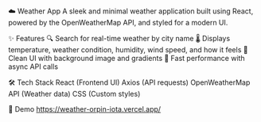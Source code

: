  ☁️ Weather App
A sleek and minimal weather application built using React, powered by the OpenWeatherMap API, and styled for a modern UI.

✨ Features
🔍 Search for real-time weather by city name
🌡️ Displays temperature, weather condition, humidity, wind speed, and how it feels
🎨 Clean UI with background image and gradients
🚀 Fast performance with async API calls

🛠 Tech Stack
React (Frontend UI)
Axios (API requests)
OpenWeatherMap API (Weather data)
CSS (Custom styles)

🚀 Demo
https://weather-orpin-iota.vercel.app/
